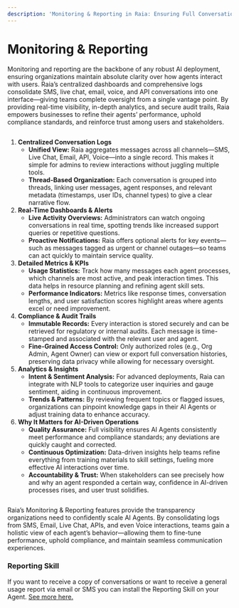```yaml
---
description: 'Monitoring & Reporting in Raia: Ensuring Full Conversation Visibility'
---
```


# Monitoring & Reporting

Monitoring and reporting are the backbone of any robust AI deployment, ensuring organizations maintain absolute clarity over how agents interact with users. Raia’s centralized dashboards and comprehensive logs consolidate SMS, live chat, email, voice, and API conversations into one interface—giving teams complete oversight from a single vantage point. By providing real-time visibility, in-depth analytics, and secure audit trails, Raia empowers businesses to refine their agents’ performance, uphold compliance standards, and reinforce trust among users and stakeholders.

<figure><img src="../.gitbook/assets/Screenshot 2025-03-07 at 4.25.51 PM.png" alt=""><figcaption></figcaption></figure>

1. **Centralized Conversation Logs**
   * **Unified View:** Raia aggregates messages across all channels—SMS, Live Chat, Email, API, Voice—into a single record. This makes it simple for admins to review interactions without juggling multiple tools.
   * **Thread-Based Organization:** Each conversation is grouped into threads, linking user messages, agent responses, and relevant metadata (timestamps, user IDs, channel types) to give a clear narrative flow.
2. **Real-Time Dashboards & Alerts**
   * **Live Activity Overviews:** Administrators can watch ongoing conversations in real time, spotting trends like increased support queries or repetitive questions.
   * **Proactive Notifications:** Raia offers optional alerts for key events—such as messages tagged as urgent or channel outages—so teams can act quickly to maintain service quality.
3. **Detailed Metrics & KPIs**
   * **Usage Statistics:** Track how many messages each agent processes, which channels are most active, and peak interaction times. This data helps in resource planning and refining agent skill sets.
   * **Performance Indicators:** Metrics like response times, conversation lengths, and user satisfaction scores highlight areas where agents excel or need improvement.
4. **Compliance & Audit Trails**
   * **Immutable Records:** Every interaction is stored securely and can be retrieved for regulatory or internal audits. Each message is time-stamped and associated with the relevant user and agent.
   * **Fine-Grained Access Control:** Only authorized roles (e.g., Org Admin, Agent Owner) can view or export full conversation histories, preserving data privacy while allowing for necessary oversight.
5. **Analytics & Insights**
   * **Intent & Sentiment Analysis:** For advanced deployments, Raia can integrate with NLP tools to categorize user inquiries and gauge sentiment, aiding in continuous improvement.
   * **Trends & Patterns:** By reviewing frequent topics or flagged issues, organizations can pinpoint knowledge gaps in their AI Agents or adjust training data to enhance accuracy.
6. **Why It Matters for AI-Driven Operations**
   * **Quality Assurance:** Full visibility ensures AI Agents consistently meet performance and compliance standards; any deviations are quickly caught and corrected.
   * **Continuous Optimization:** Data-driven insights help teams refine everything from training materials to skill settings, fueling more effective AI interactions over time.
   * **Accountability & Trust:** When stakeholders can see precisely how and why an agent responded a certain way, confidence in AI-driven processes rises, and user trust solidifies.

<figure><img src="../.gitbook/assets/Screenshot 2025-03-07 at 4.26.20 PM.png" alt=""><figcaption></figcaption></figure>

Raia’s Monitoring & Reporting features provide the transparency organizations need to confidently scale AI Agents. By consolidating logs from SMS, Email, Live Chat, APIs, and even Voice interactions, teams gain a holistic view of each agent’s behavior—allowing them to fine-tune performance, uphold compliance, and maintain seamless communication experiences.

### Reporting Skill

If you want to receive a copy of conversations or want to receive a general usage report via email or SMS you can install the Reporting Skill on your Agent. [See more here.](../ai-agent-skills/reporting-skill.md)
